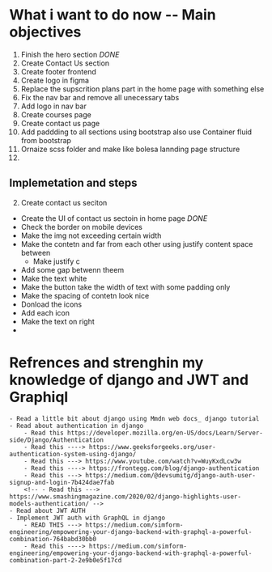 # What i want to do now -- Main objectives

1. Finish the hero section _DONE_
2. Create Contact Us section
3. Create footer frontend
4. Create logo in figma
5. Replace the supscrition plans part in the home page with something else
6. Fix the nav bar and remove all unecessary tabs
7. Add logo in nav bar
8. Create courses page
9. Create contact us page
10. Add paddding to all sections using bootstrap also use Container fluid from bootstrap
11. Ornaize scss folder and make like bolesa lannding page structure
12.

## Implemetation and steps

2. Create contact us seciton

- Create the UI of contact us sectoin in home page _DONE_
- Check the border on mobile devices
- Make the img not exceeding certain width
- Make the contetn and far from each other using justify content space between
  - Make justify c
- Add some gap betwenn theem
- Make the text white
- Make the button take the width of text with some padding only
- Make the spacing of contetn look nice
- Donload the icons
- Add each icon
- Make the text on right
-

# Refrences and strenghin my knowledge of django and JWT and Graphiql

    - Read a little bit about django using Mmdn web docs_ django tutorial
    - Read about authentication in django
        - Read this https://developer.mozilla.org/en-US/docs/Learn/Server-side/Django/Authentication
        - Read this ----> https://www.geeksforgeeks.org/user-authentication-system-using-django/
        - Read this ---> https://www.youtube.com/watch?v=WuyKxdLcw3w
        - Read this ----> https://frontegg.com/blog/django-authentication
        - Read this ---> https://medium.com/@devsumitg/django-auth-user-signup-and-login-7b424dae7fab
        <!-- - Read this ---> https://www.smashingmagazine.com/2020/02/django-highlights-user-models-authentication/ -->
    - Read about JWT AUTH
    - Implement JWT auth with GraphQL in django
        - READ THIS ---> https://medium.com/simform-engineering/empowering-your-django-backend-with-graphql-a-powerful-combination-764babd30bb0
        - Read this ----> https://medium.com/simform-engineering/empowering-your-django-backend-with-graphql-a-powerful-combination-part-2-2e9b0e5f17cd
